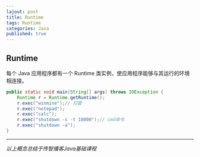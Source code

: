 ```yaml
---  
lajout: post  
title: Runtime  
tags: Runtime  
categories: Java  
published: true  
---  
```


## Runtime

每个 Java 应用程序都有一个 Runtime 类实例，使应用程序能够与其运行的环境相连接。

```java
public static void main(String[] args) throws IOException {
	Runtime r = Runtime.getRuntime();
	r.exec("winmine");// 扫雷
	r.exec("notepad");
	r.exec("calc");
	r.exec("shutdown -s -t 10000");// cmd命令
	r.exec("shutdown -a");
}

```
----------

*以上概念总结于传智播客Java基础课程*